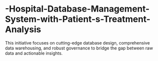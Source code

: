 # -Hospital-Database-Management-System-with-Patient-s-Treatment-Analysis
This initiative focuses on cutting-edge database design,  comprehensive data warehousing, and robust governance to bridge the gap between raw data and  actionable insights.
